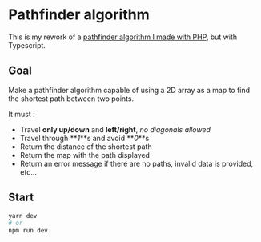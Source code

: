 # Pathfinder algorithm

This is my rework of a [pathfinder algorithm I made with PHP](https://github.com/MaoDeMatos/pathfinder-algorithm.git), but with Typescript.

## Goal

Make a pathfinder algorithm capable of using a 2D array as a map to find the shortest path between two points.

It must :

- Travel **only up/down** and **left/right**, _no diagonals allowed_
- Travel through **_1_**s and avoid **_0_**s
- Return the distance of the shortest path
- Return the map with the path displayed
- Return an error message if there are no paths, invalid data is provided, etc...

## Start

```sh
yarn dev
# or
npm run dev
```
